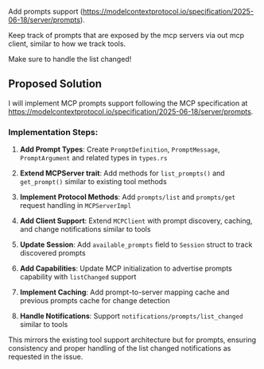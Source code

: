 
Add prompts support (https://modelcontextprotocol.io/specification/2025-06-18/server/prompts).

Keep track of prompts that are exposed by the mcp servers via out mcp client, similar to how we track tools.

Make sure to handle the list changed!

## Proposed Solution

I will implement MCP prompts support following the MCP specification at https://modelcontextprotocol.io/specification/2025-06-18/server/prompts.

### Implementation Steps:

1. **Add Prompt Types**: Create `PromptDefinition`, `PromptMessage`, `PromptArgument` and related types in `types.rs`

2. **Extend MCPServer trait**: Add methods for `list_prompts()` and `get_prompt()` similar to existing tool methods

3. **Implement Protocol Methods**: Add `prompts/list` and `prompts/get` request handling in `MCPServerImpl`

4. **Add Client Support**: Extend `MCPClient` with prompt discovery, caching, and change notifications similar to tools

5. **Update Session**: Add `available_prompts` field to `Session` struct to track discovered prompts

6. **Add Capabilities**: Update MCP initialization to advertise prompts capability with `listChanged` support

7. **Implement Caching**: Add prompt-to-server mapping cache and previous prompts cache for change detection

8. **Handle Notifications**: Support `notifications/prompts/list_changed` similar to tools

This mirrors the existing tool support architecture but for prompts, ensuring consistency and proper handling of the list changed notifications as requested in the issue.